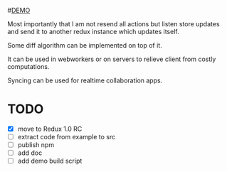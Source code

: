 #[DEMO](http://lapanoid.github.io/redux-remote)

Most importantly that I am not resend all actions but listen store updates and send it to another redux instance which updates itself. 

Some diff algorithm can be implemented on top of it.

It can be used in webworkers or on servers to relieve client from costly computations.

Syncing can be used for realtime collaboration apps.

# TODO
- [x] move to Redux 1.0 RC
- [ ] extract code from example to src
- [ ] publish npm 
- [ ] add doc
- [ ] add demo build script
